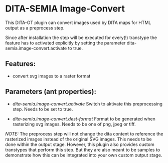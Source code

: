 # DITA-SEMIA Image-Convert
This DITA-OT plugin can convert images used by DITA maps for HTML output as a preprocess step.

Since after installation the step will be executed for every(!) transtype the feature has to activated explicitly by setting the parameter dita-semia.image-convert.activate to true.

## Features:
- convert svg images to a raster format


## Parameters (ant properties):
- *dita-semia.image-convert.activate*
Switch to aktivate this preprocessing step. Needs to be set to true.

- *dita-semia.image-convert.dest-format*
Format to be generated when rasterizing svg images. Needs to be one of png, jpeg or tiff.

*NOTE:* The preprocess step will not change the dita content to reference the rasterized images instead of the original SVG images. This needs to be done within the output stage. However, this plugin also provides custom transtypes that perform this step. But they are also meant to be samples to demonstrate how this can be integrated into your own custom output stage.